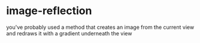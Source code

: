 # image-reflection
you've probably used a method that creates an image from the current view and redraws it with a gradient underneath the view
